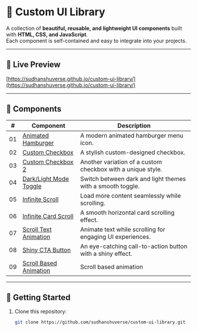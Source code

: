 # 🎨 Custom UI Library

A collection of **beautiful, reusable, and lightweight UI components** built with **HTML, CSS, and JavaScript**.  
Each component is self-contained and easy to integrate into your projects.

---

## 🔗 Live Preview
[https://sudhanshuverse.github.io/custom-ui-library/](https://sudhanshuverse.github.io/custom-ui-library/)

---

## 📂 Components

| #  | Component | Description |
|----|-----------|-------------|
| 01 | [Animated Hamburger](https://sudhanshuverse.github.io/custom-ui-library/01-animated-hamburger/index.html) | A modern animated hamburger menu icon. |
| 02 | [Custom Checkbox](https://sudhanshuverse.github.io/custom-ui-library/02-custom-checkbox/index.html) | A stylish custom-designed checkbox. |
| 03 | [Custom Checkbox 2](https://sudhanshuverse.github.io/custom-ui-library/03-custom-checkbox2/index.html) | Another variation of a custom checkbox with a unique style. |
| 04 | [Dark/Light Mode Toggle](https://sudhanshuverse.github.io/custom-ui-library/04-dark-light-toggle/index.html) | Switch between dark and light themes with a smooth toggle. |
| 05 | [Infinite Scroll](https://sudhanshuverse.github.io/custom-ui-library/05-infinite-scroll/index.html) | Load more content seamlessly while scrolling. |
| 06 | [Infinite Card Scroll](https://sudhanshuverse.github.io/custom-ui-library/06-infinite-card-scroll/index.html) | A smooth horizontal card scrolling effect. |
| 07 | [Scroll Text Animation](https://sudhanshuverse.github.io/custom-ui-library/07-scroll-text-animation/index.html) | Animate text while scrolling for engaging UI experiences. |
| 08 | [Shiny CTA Button](https://sudhanshuverse.github.io/custom-ui-library/08-shiny-cta-button/index.html) | An eye-catching call-to-action button with a shiny effect. |
| 09 | [Scroll Based Animation](https://sudhanshuverse.github.io/custom-ui-library/09-scroll-based-animation/index.html) | Scroll based animation |


---

## 🚀 Getting Started

1. Clone this repository:
   ```bash
   git clone https://github.com/sudhanshuverse/custom-ui-library.git
